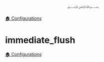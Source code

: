 <p align=center>
   ﷽
</p>

[🏠 Configurations](/docs/CONFIGURATION.md)

# immediate_flush


[🏠 Configurations](/docs/CONFIGURATION.md)

